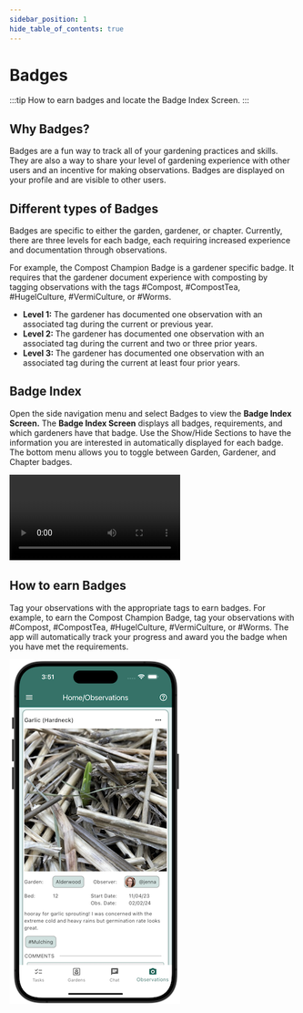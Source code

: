 ```yaml
---
sidebar_position: 1
hide_table_of_contents: true
---
```


# Badges

:::tip How to earn badges and locate the Badge Index Screen.
:::

## Why Badges?

Badges are a fun way to track all of your gardening practices and skills.  They are also a way to share your level of gardening experience with other users and an incentive for making observations.  Badges are displayed on your profile and are visible to other users.

## Different types of Badges

Badges are specific to either the garden, gardener, or chapter.  Currently, there are three levels for each badge, each requiring increased experience and documentation through observations.

For example, the Compost Champion Badge is a gardener specific badge.  It requires that the gardener document experience with composting by tagging observations with the tags #Compost, #CompostTea, #HugelCulture, #VermiCulture, or #Worms.

 - **Level 1:** The gardener has documented one observation with an associated tag during the current or previous year.
 - **Level 2:** The gardener has documented one observation with an associated tag during the current and two or three prior years.
 - **Level 3:** The gardener has documented one observation with an associated tag during the current at least four prior years.

## Badge Index

Open the side navigation menu and select Badges to view the **Badge Index Screen.** The **Badge Index Screen** displays all badges, requirements, and which gardeners have that badge.  Use the Show/Hide Sections to have the information you are interested in automatically displayed for each badge. The bottom menu allows you to toggle between Garden, Gardener, and Chapter badges.

<video controls width="300">
  <source src="/img/user-guide/badges.mp4"/>
</video>

## How to earn Badges

Tag your observations with the appropriate tags to earn badges.  For example, to earn the Compost Champion Badge, tag your observations with #Compost, #CompostTea, #HugelCulture, #VermiCulture, or #Worms.  The app will automatically track your progress and award you the badge when you have met the requirements.

<img width="300" src="/img/user-guide/tag-example.png"/>

